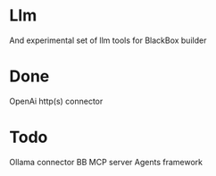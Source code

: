 # Llm
And experimental set of llm tools for BlackBox builder

# Done
OpenAi http(s) connector

# Todo

Ollama connector
BB MCP server
Agents framework

